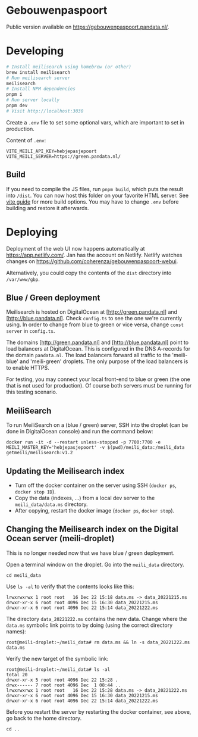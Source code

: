 # Gebouwenpaspoort

Public version available on https://gebouwenpaspoort.pandata.nl/.


# Developing

```sh
# Install meilisearch using homebrew (or other)
brew install meilisearch
# Run meilisearch server
meilisearch
# Install NPM dependencies
pnpm i
# Run server locally
pnpm dev
# Visit http://localhost:3030
```

Create a `.env` file to set some optional vars, which are important to set in production.

Content of `.env`:
```
VITE_MEILI_API_KEY=hebjepasjepoort
VITE_MEILI_SERVER=https://green.pandata.nl/
```

## Build

If you need to compile the JS files, run `pnpm build`, which puts the result into `/dist`.
You can now host this folder on your favorite HTML server.
See [vite guide](https://vitejs.dev/guide/build.html) for more build options.
You may have to change `.env` before building and restore it afterwards.


# Deploying

Deployment of the web UI now happens automatically at https://app.netlify.com/.
Jan has the account on Netlify.
Netlify watches changes on https://github.com/coherenza/gebouwenpaspoort-webui.

Alternatively, you could copy the contents of the `dist` directory into `/var/www/gbp`.

## Blue / Green deployment

Meilisearch is hosted on DigitalOcean at [http://green.pandata.nl] and [http://blue.pandata.nl].
Check `config.ts` to see the one we're currently using.
In order to change from blue to green or vice versa, change `const server` in `config.ts`.

The domains [http://green.pandata.nl] and [http://blue.pandata.nl] point to load balancers at DigitalOcean.
This is configured in the DNS A-records for the domain `pandata.nl`.
The load balancers forward all traffic to the 'meili-blue' and 'meili-green' droplets.
The only purpose of the load balancers is to enable HTTPS.

For testing, you may connect your local front-end to blue or green (the one that is not used for production).
Of course both servers must be running for this testing scenario.

## MeiliSearch

To run MeiliSearch on a (blue / green) server, SSH into the droplet (can be done in DigitalOcean console) and run the command below:

```
docker run -it -d --restart unless-stopped -p 7700:7700 -e MEILI_MASTER_KEY='hebjepasjepoort' -v $(pwd)/meili_data:/meili_data getmeili/meilisearch:v1.2
```

## Updating the Meilisearch index

- Turn off the docker container on the server using SSH (`docker ps`, `docker stop ID`).
- Copy the data (indexes, ...) from a local dev server to the `meili_data/data.ms` directory.
- After copying, restart the docker image (`docker ps`, `docker stop`).

## Changing the Meilisearch index on the Digital Ocean server (meili-droplet)

This is no longer needed now that we have blue / green deployment.

Open a terminal window on the droplet.
Go into the `meili_data` directory.

```
cd meili_data
```

Use `ls -al` to verify that the contents looks like this:

```
lrwxrwxrwx 1 root root   16 Dec 22 15:18 data.ms -> data_20221215.ms
drwxr-xr-x 6 root root 4096 Dec 15 16:30 data_20221215.ms
drwxr-xr-x 6 root root 4096 Dec 22 15:14 data_20221222.ms
```

The directory `data_20221222.ms` contains the new data.
Change where the `data.ms` symbolic link points to by doing (using the correct directory names):

```
root@meili-droplet:~/meili_data# rm data.ms && ln -s data_20221222.ms data.ms
```

Verify the new target of the symbolic link:

```
root@meili-droplet:~/meili_data# ls -al
total 20
drwxr-xr-x 5 root root 4096 Dec 22 15:28 .
drwx------ 7 root root 4096 Dec  1 08:44 ..
lrwxrwxrwx 1 root root   16 Dec 22 15:28 data.ms -> data_20221222.ms
drwxr-xr-x 6 root root 4096 Dec 15 16:30 data_20221215.ms
drwxr-xr-x 6 root root 4096 Dec 22 15:14 data_20221222.ms
```

Before you restart the server by restarting the docker container, see above,
go back to the home directory.

```
cd ..
```
